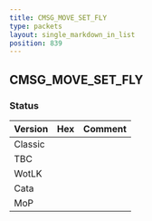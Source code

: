 ```yaml
---
title: CMSG_MOVE_SET_FLY
type: packets
layout: single_markdown_in_list
position: 839
---
```


## CMSG_MOVE_SET_FLY

### Status

Version | Hex | Comment
---------- | ---------- | ---------- 
Classic |  |  
TBC |  |  
WotLK |  |  
Cata |  |  
MoP |  |  